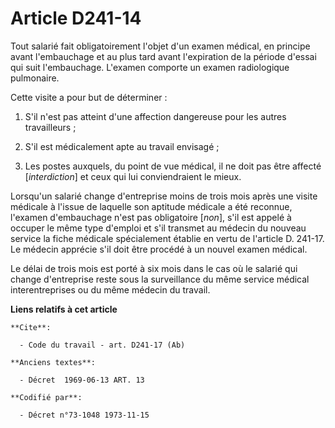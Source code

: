 # Article D241-14

Tout salarié fait obligatoirement l'objet d'un examen médical, en principe avant l'embauchage et au plus tard avant
l'expiration de la période d'essai qui suit l'embauchage. L'examen comporte un examen radiologique pulmonaire.

Cette visite a pour but de déterminer :

1. S'il n'est pas atteint d'une affection dangereuse pour les autres travailleurs ;

2. S'il est médicalement apte au travail envisagé ;

3. Les postes auxquels, du point de vue médical, il ne doit pas être affecté [*interdiction*] et ceux qui lui conviendraient
le mieux.

Lorsqu'un salarié change d'entreprise moins de trois mois après une visite médicale à l'issue de laquelle son aptitude
médicale a été reconnue, l'examen d'embauchage n'est pas obligatoire [*non*], s'il est appelé à occuper le même type d'emploi
et s'il transmet au médecin du nouveau service la fiche médicale spécialement établie en vertu de l'article D. 241-17. Le
médecin apprécie s'il doit être procédé à un nouvel examen médical.

Le délai de trois mois est porté à six mois dans le cas où le salarié qui change d'entreprise reste sous la surveillance du
même service médical interentreprises ou du même médecin du travail.

**Liens relatifs à cet article**

	**Cite**:

	  - Code du travail - art. D241-17 (Ab)

	**Anciens textes**:

	  - Décret  1969-06-13 ART. 13

	**Codifié par**:

	  - Décret n°73-1048 1973-11-15
